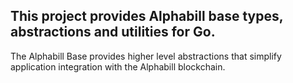 ## This project provides Alphabill base types, abstractions and utilities for Go.

The Alphabill Base provides higher level abstractions that
simplify application integration with the Alphabill blockchain.
